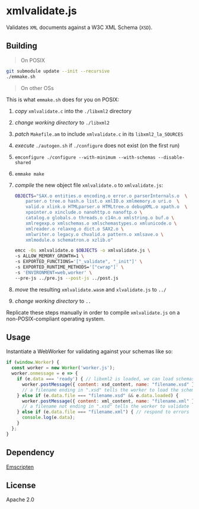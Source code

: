 # xmlvalidate.js

Validates `XML` documents against a W3C XML Schema (`XSD`).

## Building

> On POSIX

```sh
git submodule update --init --recursive
./emmake.sh
```

> On other OSs

This is what `emmake.sh` does for you on POSIX:

1. *copy* `xmlvalidate.c` into the `./libxml2` directory
2. *change working directory* to `./libxml2`
3. *patch* `Makefile.am` to include `xmlvalidate.c` in its `libxml2_la_SOURCES`
4. *execute* `./autogen.sh` if `./configure` does not exist (on the first run)
5. `emconfigure ./configure --with-minimum --with-schemas --disable-shared`
6. `emmake make`
7. *compile* the new object file `xmlvalidate.o` to `xmlvalidate.js`:
   
   ```sh
   OBJECTS="SAX.o entities.o encoding.o error.o parserInternals.o  \
       parser.o tree.o hash.o list.o xmlIO.o xmlmemory.o uri.o  \
       valid.o xlink.o HTMLparser.o HTMLtree.o debugXML.o xpath.o  \
       xpointer.o xinclude.o nanohttp.o nanoftp.o \
       catalog.o globals.o threads.o c14n.o xmlstring.o buf.o \
       xmlregexp.o xmlschemas.o xmlschemastypes.o xmlunicode.o \
       xmlreader.o relaxng.o dict.o SAX2.o \
       xmlwriter.o legacy.o chvalid.o pattern.o xmlsave.o \
       xmlmodule.o schematron.o xzlib.o"

   emcc -Os xmlvalidate.o $OBJECTS -o xmlvalidate.js \
   -s ALLOW_MEMORY_GROWTH=1 \
   -s EXPORTED_FUNCTIONS='["_validate", "_init"]' \
   -s EXPORTED_RUNTIME_METHODS='["cwrap"]' \
   -s 'ENVIRONMENT=web,worker' \
   --pre-js ../pre.js --post-js ../post.js
   ```
8. *move* the resulting `xmlvalidate.wasm` and `xlvalidate.js` to `../`
9. *change working directory* to `..`

Replicate these steps manually in order to compile `xmlvalidate.js` on a
non-POSIX-compliant operating system.

## Usage

Instantiate a WebWorker for validating against your schemas like so:

```js
if (window.Worker) {
  const worker = new Worker('worker.js');
  worker.onmessage = e => {
    if (e.data === 'ready') { // libxml2 is loaded, we can load schemas now
      worker.postMessage({ content: xsd_content, name: "filename.xsd" });
      // a filename ending in ".xsd" tells the worker to load the schema
    } else if (e.data.file === "filename.xsd" && e.data.loaded) {
      worker.postMessage({ content: xml_content, name: "filename.xml" });
      // a filename not ending in ".xsd" tells the worker to validate
    } else if (e.data.file === "filename.xml") { // respond to errors
      console.log(e.data);
    }
  };
}
```

## Dependency
[Emscripten](https://emscripten.org/)

## License
Apache 2.0
